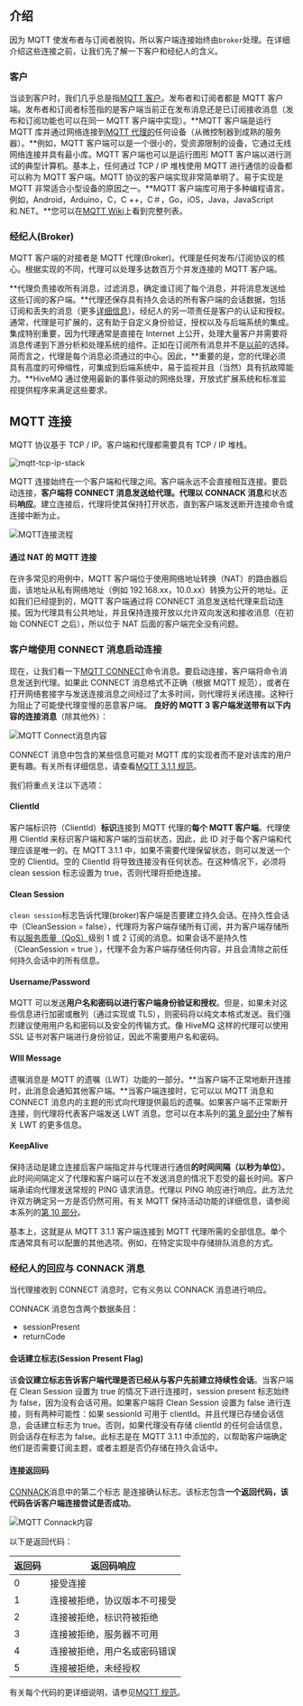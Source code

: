 ## 介绍

因为 MQTT 使发布者与订阅者脱钩，所以客户端连接始终由`broker`处理。在详细介绍这些连接之前，让我们先了解一下客户和经纪人的含义。

### 客户

当谈到客户时，我们几乎总是指[MQTT 客户](https://www.hivemq.com/blog/seven-best-mqtt-client-tools/)。发布者和订阅者都是 MQTT 客户端。发布者和订阅者标签指的是客户端当前正在发布消息还是已订阅接收消息（发布和订阅功能也可以在同一 MQTT 客户端中实现）。**MQTT 客户端是运行 MQTT 库并通过网络连接到[MQTT 代理的](https://www.hivemq.com/hivemq/)任何设备（从微控制器到成熟的服务器）。**例如，MQTT 客户端可以是一个很小的，受资源限制的设备，它通过无线网络连接并具有最小库。MQTT 客户端也可以是运行图形 MQTT 客户端以进行测试的典型计算机。基本上，任何通过 TCP / IP 堆栈使用 MQTT 进行通信的设备都可以称为 MQTT 客户端。MQTT 协议的客户端实现非常简单明了。易于实现是 MQTT 非常适合小型设备的原因之一。**MQTT 客户端库可用于多种编程语言。例如，Android，Arduino，C，C ++，C＃，Go，iOS，Java，JavaScript 和.NET。**您可以在[MQTT Wiki](https://github.com/mqtt/mqtt.github.io/wiki/libraries)上看到完整列表。

### 经纪人(Broker)

MQTT 客户端的对接者是 MQTT 代理(Broker)。代理是任何发布/订阅协议的核心。根据实现的不同，代理可以处理多达数百万个并发连接的 MQTT 客户端。

**代理负责接收所有消息，过滤消息，确定谁订阅了每个消息，并将消息发送给这些订阅的客户端。**代理还保存具有持久会话的所有客户端的会话数据，包括订阅和丢失的消息（更多[详细信息](https://www.hivemq.com/blog/mqtt-essentials-part-7-persistent-session-queuing-messages/)）。经纪人的另一项责任是客户的认证和授权。通常，代理是可扩展的，这有助于自定义身份验证，授权以及与后端系统的集成。集成特别重要，因为代理通常是直接在 Internet 上公开，处理大量客户并需要将消息传递到下游分析和处理系统的组件。正如在订阅所有消息并不是[以前](https://www.hivemq.com/mqtt-sql-database/)的选择。简而言之，代理是每个消息必须通过的中心。因此，**重要的是，您的代理必须具有高度的可伸缩性，可集成到后端系统中，易于监视并且（当然）具有抗故障能力。**HiveMQ 通过使用最新的事件驱动的网络处理，开放式扩展系统和标准监视提供程序来满足这些要求。

## MQTT 连接

MQTT 协议基于 TCP / IP。客户端和代理都需要具有 TCP / IP 堆栈。

![mqtt-tcp-ip-stack](../pictures/mqtt-tcp-ip-stack.png)

MQTT 连接始终在一个客户端和代理之间。客户端永远不会直接相互连接。要启动连接，**客户端将 CONNECT 消息发送给代理。代理以 CONNACK 消息**和状态码**响应**。建立连接后，代理将使其保持打开状态，直到客户端发送断开连接命令或连接中断为止。

![MQTT连接流程](../pictures/connect-flow.png)

#### 通过 NAT 的 MQTT 连接

在许多常见的用例中，MQTT 客户端位于使用网络地址转换（NAT）的路由器后面，该地址从私有网络地址（例如 192.168.xx，10.0.xx）转换为公开的地址。正如我们已经提到的，MQTT 客户端通过将 CONNECT 消息发送给代理来启动连接。因为代理具有公共地址，并且保持连接开放以允许双向发送和接收消息（在初始 CONNECT 之后），所以位于 NAT 后面的客户端完全没有问题。

### 客户端使用 CONNECT 消息启动连接

现在，让我们看一下[MQTT CONNECT](http://docs.oasis-open.org/mqtt/mqtt/v3.1.1/os/mqtt-v3.1.1-os.html#_Toc398718028)命令消息。要启动连接，客户端将命令消息发送到代理。如果此 CONNECT 消息格式不正确（根据 MQTT 规范），或者在打开网络套接字与发送连接消息之间经过了太多时间，则代理将关闭连接。这种行为阻止了可能使代理变慢的恶意客户端。 **良好的 MQTT 3 客户端发送带有以下内容的连接消息**（除其他外）：

![MQTT Connect消息内容](../pictures/connect.png)

CONNECT 消息中包含的某些信息可能对 MQTT 库的实现者而不是对该库的用户更有趣。有关所有详细信息，请查看[MQTT 3.1.1 规范](http://docs.oasis-open.org/mqtt/mqtt/v3.1.1/os/mqtt-v3.1.1-os.html)。

我们将重点关注以下选项：

#### ClientId

客户端标识符（ClientId）**标识**连接到 MQTT 代理的**每个 MQTT 客户端**。代理使用 ClientId 来标识客户端和客户端的当前状态，因此，此 ID 对于每个客户端和代理应该是唯一的。在 MQTT 3.1.1 中，如果不需要代理保留状态，则可以发送一个空的 ClientId。空的 ClientId 将导致连接没有任何状态。在这种情况下，必须将 clean session 标志设置为 true，否则代理将拒绝连接。

#### Clean Session

`clean session`标志告诉代理(broker)客户端是否要建立持久会话。在持久性会话中（CleanSession = false），代理将为客户端存储所有订阅，并为客户端存储所有[以服务质量（QoS）](https://www.hivemq.com/blog/mqtt-essentials-part-6-mqtt-quality-of-service-levels/)级别 1 或 2 订阅的消息。如果会话不是持久性（CleanSession = true ），代理不会为客户端存储任何内容，并且会清除之前任何持久会话中的所有信息。

#### Username/Password

MQTT 可以发送**用户名和密码以进行客户端身份验证和授权**。但是，如果未对这些信息进行加密或散列（通过实现或 TLS），则密码将以纯文本格式发送。我们强烈建议使用用户名和密码以及安全的传输方式。像 HiveMQ 这样的代理可以使用 SSL 证书对客户端进行身份验证，因此不需要用户名和密码。

#### WIll Message

遗嘱消息是 MQTT 的遗嘱（LWT）功能的一部分。**当客户端不正常地断开连接时，此消息会通知其他客户端。**当客户端连接时，它可以以 MQTT 消息和 CONNECT 消息内的主题的形式向代理提供最后的遗嘱。如果客户端不正常断开连接，则代理将代表客户端发送 LWT 消息。您可以在本系列的[第 9 部分中](https://www.hivemq.com/blog/mqtt-essentials-part-9-last-will-and-testament)了解有关 LWT 的更多信息。

#### KeepAlive

保持活动是建立连接后客户端指定并与代理进行通信**的时间间隔（以秒为单位）**。此时间间隔定义了代理和客户端可以在不发送消息的情况下忍受的最长时间。客户端承诺向代理发送常规的 PING 请求消息。代理以 PING 响应进行响应。此方法允许双方确定另一方是否仍然可用。有关 MQTT 保持活动功能的详细信息，请参阅本系列的[第 10 部分](https://www.hivemq.com/blog/mqtt-essentials-part-10-alive-client-take-over)。

基本上，这就是从 MQTT 3.1.1 客户端连接到 MQTT 代理所需的全部信息。单个库通常具有可以配置的其他选项。例如，在特定实现中存储排队消息的方式。

### 经纪人的回应与 CONNACK 消息

当代理接收到 CONNECT 消息时，它有义务以 CONNACK 消息进行响应。

CONNACK 消息包含两个数据条目：

- sessionPresent
- returnCode

#### 会话建立标志(Session Present Flag)

该**会议建立标志告诉客户端代理是否已经从与客户先前建立持续性会话**。当客户端在 Clean Session 设置为 true 的情况下进行连接时，session present 标志始终为 false，因为没有会话可用。如果客户端将 Clean Session 设置为 false 进行连接，则有两种可能性：如果 sessionId 可用于 clientId。并且代理已存储会话信息，会话建立标志为 true。否则，如果代理没有存储 clientId 的任何会话信息，则会话存在标志为 false。此标志是在 MQTT 3.1.1 中添加的，以帮助客户端确定他们是否需要订阅主题，或者主题是否仍存储在持久会话中。

#### 连接返回码

[CONNACK](http://docs.oasis-open.org/mqtt/mqtt/v3.1.1/os/mqtt-v3.1.1-os.html#_Toc398718033)消息中的第二个标志 是连接确认标志。该标志包含**一个返回代码，该代码告诉客户端连接尝试是否成功**。

![MQTT Connack内容](../pictures/connack1.png)

以下是返回代码：

| 返回码 | 返回码响应                   |
| ------ | ---------------------------- |
| 0      | 接受连接                     |
| 1    | 连接被拒绝，协议版本不可接受 |
| 2      | 连接被拒绝，标识符被拒绝     |
| 3      | 连接被拒绝，服务器不可用     |
| 4      | 连接被拒绝，用户名或密码错误 |
| 5      | 连接被拒绝，未经授权         |

有关每个代码的更详细说明，请参见[MQTT 规范](http://docs.oasis-open.org/mqtt/mqtt/v3.1.1/os/mqtt-v3.1.1-os.html#_Toc398718035)。
